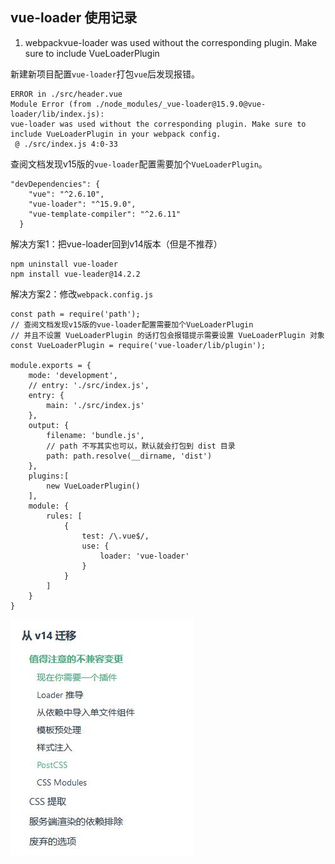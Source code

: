 ## vue-loader 使用记录


1. webpackvue-loader was used without the corresponding plugin. Make sure to include VueLoaderPlugin

新建新项目配置`vue-loader`打包`vue`后发现报错。


```
ERROR in ./src/header.vue
Module Error (from ./node_modules/_vue-loader@15.9.0@vue-loader/lib/index.js):
vue-loader was used without the corresponding plugin. Make sure to include VueLoaderPlugin in your webpack config.
 @ ./src/index.js 4:0-33
```

查阅文档发现v15版的`vue-loader`配置需要加个`VueLoaderPlugin`。

```
"devDependencies": {
    "vue": "^2.6.10",
    "vue-loader": "^15.9.0",
    "vue-template-compiler": "^2.6.11"
  }
```

解决方案1：把vue-loader回到v14版本（但是不推荐）

```
npm uninstall vue-loader
npm install vue-leader@14.2.2
```

解决方案2：修改`webpack.config.js`

```
const path = require('path');
// 查阅文档发现v15版的vue-loader配置需要加个VueLoaderPlugin
// 并且不设置 VueLoaderPlugin 的话打包会报错提示需要设置 VueLoaderPlugin 对象
const VueLoaderPlugin = require('vue-loader/lib/plugin');

module.exports = {
	mode: 'development',
	// entry: './src/index.js',
	entry: {
		main: './src/index.js'
	},
	output: {
		filename: 'bundle.js',
		// path 不写其实也可以，默认就会打包到 dist 目录
		path: path.resolve(__dirname, 'dist')
	},
	plugins:[
		new VueLoaderPlugin()
	],
	module: {
	    rules: [
			{
				test: /\.vue$/,
				use: {
					loader: 'vue-loader'
				}
			}
		]
	}
}
```

![image](./4.jpg)

